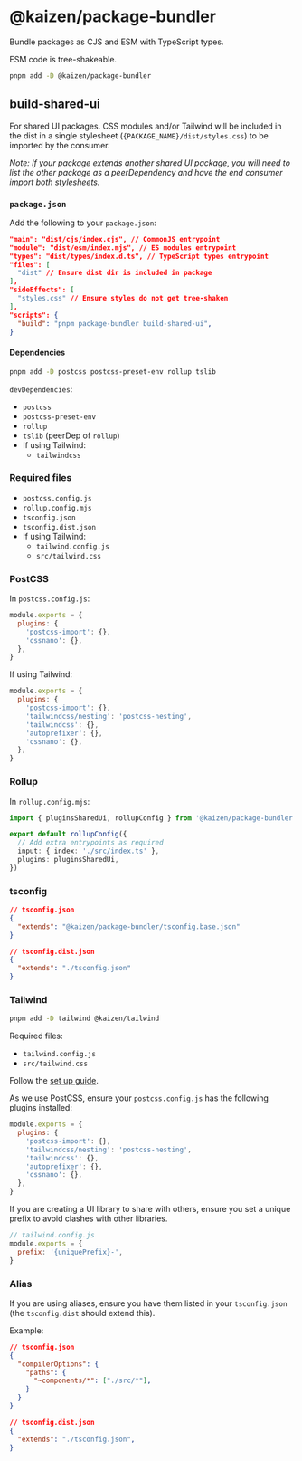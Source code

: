 # @kaizen/package-bundler

Bundle packages as CJS and ESM with TypeScript types.

ESM code is tree-shakeable.

```sh
pnpm add -D @kaizen/package-bundler
```

## build-shared-ui

For shared UI packages. CSS modules and/or Tailwind will be included in the dist in a single stylesheet (`{PACKAGE_NAME}/dist/styles.css`) to be imported by the consumer.

_Note: If your package extends another shared UI package, you will need to list the other package as a peerDependency and have the end consumer import both stylesheets._

### `package.json`

Add the following to your `package.json`:

```json
"main": "dist/cjs/index.cjs", // CommonJS entrypoint
"module": "dist/esm/index.mjs", // ES modules entrypoint
"types": "dist/types/index.d.ts", // TypeScript types entrypoint
"files": [
  "dist" // Ensure dist dir is included in package
],
"sideEffects": [
  "styles.css" // Ensure styles do not get tree-shaken
],
"scripts": {
  "build": "pnpm package-bundler build-shared-ui",
}
```

#### Dependencies

```sh
pnpm add -D postcss postcss-preset-env rollup tslib
```

`devDependencies`:

- `postcss`
- `postcss-preset-env`
- `rollup`
- `tslib` (peerDep of `rollup`)
- If using Tailwind:
  - `tailwindcss`

### Required files

- `postcss.config.js`
- `rollup.config.mjs`
- `tsconfig.json`
- `tsconfig.dist.json`
- If using Tailwind:
  - `tailwind.config.js`
  - `src/tailwind.css`

### PostCSS

In `postcss.config.js`:

```js
module.exports = {
  plugins: {
    'postcss-import': {},
    'cssnano': {},
  },
}
```

If using Tailwind:

```js
module.exports = {
  plugins: {
    'postcss-import': {},
    'tailwindcss/nesting': 'postcss-nesting',
    'tailwindcss': {},
    'autoprefixer': {},
    'cssnano': {},
  },
}
```

### Rollup

In `rollup.config.mjs`:

```ts
import { pluginsSharedUi, rollupConfig } from '@kaizen/package-bundler'

export default rollupConfig({
  // Add extra entrypoints as required
  input: { index: './src/index.ts' },
  plugins: pluginsSharedUi,
})
```

### tsconfig

```json
// tsconfig.json
{
  "extends": "@kaizen/package-bundler/tsconfig.base.json"
}

// tsconfig.dist.json
{
  "extends": "./tsconfig.json"
}
```

### Tailwind

```sh
pnpm add -D tailwind @kaizen/tailwind
```

Required files:

- `tailwind.config.js`
- `src/tailwind.css`

Follow the [set up guide](../../docs/Tailwind/getting-started.mdx).

As we use PostCSS, ensure your `postcss.config.js` has the following plugins installed:

```js
module.exports = {
  plugins: {
    'postcss-import': {},
    'tailwindcss/nesting': 'postcss-nesting',
    'tailwindcss': {},
    'autoprefixer': {},
    'cssnano': {},
  },
}
```

If you are creating a UI library to share with others, ensure you set a unique prefix to avoid clashes with other libraries.

```js
// tailwind.config.js
module.exports = {
  prefix: '{uniquePrefix}-',
}
```

### Alias

If you are using aliases, ensure you have them listed in your `tsconfig.json` (the `tsconfig.dist` should extend this).

Example:

```json
// tsconfig.json
{
  "compilerOptions": {
    "paths": {
      "~components/*": ["./src/*"],
    }
  }
}

// tsconfig.dist.json
{
  "extends": "./tsconfig.json",
}
```
